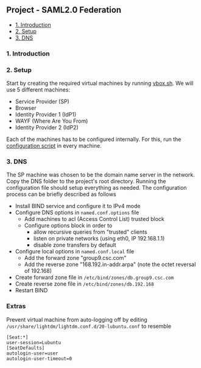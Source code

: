 ## Project - SAML2.0 Federation

 * [1. Introduction](#1-introduction)
 * [2. Setup](#2-setup)
 * [3. DNS](#3-dns)

### 1. Introduction

### 2. Setup

Start by creating the required virtual machines by running [vbox.sh].
We will use 5 different machines:

- Service Provider (SP)
- Browser
- Identity Provider 1 (IdP1)
- WAYF (Where Are You From)
- Identity Provider 2 (IdP2)

Each of the machines has to be configured internally.
For this, run the [configuration script] in every machine.

### 3. DNS

The SP machine was chosen to be the domain name server in the network.
Copy the DNS folder to the project's root directory.
Running the configuration file should setup everything as needed.
The configuration process can be briefly described as follows

- Install BIND service and configure it to IPv4 mode
- Configure DNS options in `named.conf.options` file
    - Add machines to acl (Access Control List) trusted block
    - Configure options block in order to
        - allow recursive queries from "trusted" clients
        - listen on private networks (using eth0, IP 192.168.1.1)
        - disable zone transfers by default
- Configure local options in `named.conf.local` file
    - Add the forward zone "group9.csc.com"
    - Add the reverse zone "168.192.in-addr.arpa" (note the octet reversal of 192.168)
- Create forward zone file in `/etc/bind/zones/db.group9.csc.com`
- Create reverse zone file in `/etc/bind/zones/db.192.168`
- Restart BIND










### Extras

Prevent virtual machine from auto-logging off by editing `/usr/share/lightdm/lightdm.conf.d/20-lubuntu.conf` to resemble

```
[Seat:*]
user-session=Lubuntu
[SeatDefaults]
autologin-user=user
autologin-user-timeout=0
```

[vbox.sh]: vbox.sh
[configuration script]: configs.sh